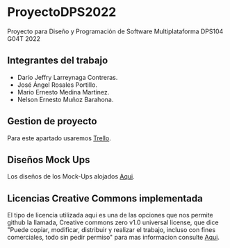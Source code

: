 # ProyectoDPS2022

Proyecto para Diseño y Programación de Software Multiplataforma DPS104 G04T 2022

## Integrantes del trabajo

- Darío Jeffry Larreynaga Contreras.
- José Ángel Rosales Portillo.
- Mario Ernesto Medina Martínez.
- Nelson Ernesto Muñoz Barahona.

## Gestion de proyecto 
Para este apartado usaremos [Trello](https://trello.com/b/CfIOi1fs/proyecto-dps).

## Diseños Mock Ups
Los diseños de los Mock-Ups alojados [Aqui](https://drive.google.com/file/d/1Le8Muq8Ebd9qt7kGHhrEEet2AaT7-wtv/view?usp=sharing).

## Licencias Creative Commons implementada
El tipo de licencia utilizada aqui es una de las opciones que nos permite github la llamada, Creative commons zero v1.0 universal license, que dice "Puede copiar, modificar, distribuir y realizar el trabajo, incluso con fines comerciales, todo sin pedir permiso" para mas informacion consulte [Aqui](https://creativecommons.org/publicdomain/zero/1.0/).
